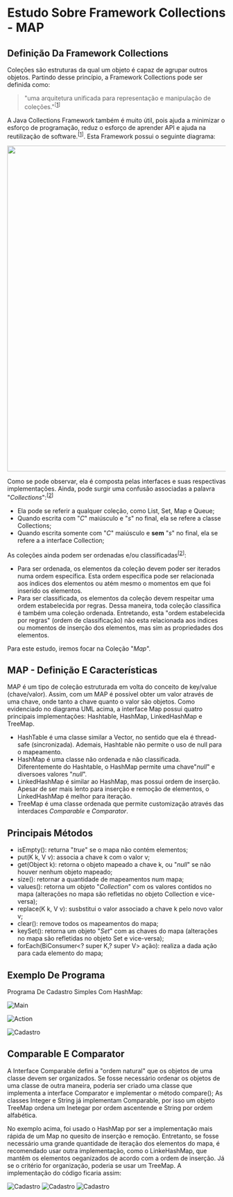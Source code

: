 # Estudo Sobre Framework Collections - MAP
## Definição Da Framework Collections  
Coleções são estruturas da qual um objeto é capaz de agrupar outros objetos. Partindo desse princípio, a Framework Collections pode ser definida como:
> "uma arquitetura unificada para representação e manipulação de coleções."<sup>[[1]]</sup>

A Java Collections Framework também é muito útil, pois ajuda a minimizar o esforço de programação, reduz o esforço de aprender API e ajuda na reutilização de software.<sup>[[1]]</sup>. Esta Framework possui o seguinte diagrama:

 <p align="center">
  <img align="center" src="Imagens/Framework.png" width=750>  
</p>


Como se pode observar, ela é composta pelas interfaces e suas respectivas implementações. Ainda, pode surgir uma confusão associadas a palavra "_Collections_":<sup>[[2]]</sup>
- Ela pode se referir a qualquer coleção, como List, Set, Map e Queue;
- Quando escrita com "_C_" maiúsculo e "_s_" no final, ela se refere a classe Collections;
- Quando escrita somente com "_C_" maiúsculo e **sem** "_s_" no final, ela se refere a a interface Collection;

As coleções ainda podem ser ordenadas e/ou classificadas<sup>[[2]]</sup>:
* Para ser ordenada, os elementos da coleção devem poder ser iterados numa ordem específica. Esta ordem específica pode ser relacionada aos índices dos elementos ou atém mesmo o momentos em que foi inserido os elementos.
* Para ser classificada, os elementos da coleção devem respeitar uma ordem estabelecida por regras. Dessa maneira, toda coleção classifica é também uma coleção ordenada. Entretando, esta "ordem estabelecida por regras" (ordem de classificação) não esta relacionada aos indices ou momentos de inserção dos elementos, mas sim as propriedades dos elementos.

Para este estudo, iremos focar na Coleção "_Map_".

## MAP - Definição E Características
MAP é um tipo de coleção estruturada em volta do conceito de key/value (chave/valor). Assim, com um MAP é possível obter um valor através de uma chave, onde tanto a chave quanto o valor são objetos. Como evidenciado no diagrama UML acima, a interface Map possui quatro principais implementações: Hashtable, HashMap, LinkedHashMap e TreeMap.
- HashTable é uma classe similar a Vector, no sentido que ela é thread-safe (sincronizada). Ademais, Hashtable não permite o uso de null para o mapeamento.
- HashMap é uma classe não ordenada e não classificada. Diferentemente do Hashtable, o HashMap permite uma chave"_null_" e diversoes valores "_null_".
- LinkedHashMap é similar ao HashMap, mas possui ordem de inserção. Apesar de ser mais lento para inserção e remoção de elementos, o LinkedHashMap é melhor para iteração.
- TreeMap é uma classe ordenada que permite customização através das interdaces _Comparable_ e _Comparator_.

## Principais Métodos
- isEmpty(): returna "_true_" se o mapa não contém elementos;
- put(K k, V v): associa a chave k com o valor v;
- get(Object k): retorna o objeto mapeado a chave k, ou "_null_" se não houver nenhum objeto mapeado;
- size(): retornar a quantidade de mapeamentos num mapa;
- values(): retorna um objeto "_Collection_" com os valores contidos no mapa (alterações no mapa são refletidas no objeto Collection e vice-versa);
- replace(K k, V v): susbstitui o valor associado a chave k pelo novo valor  v;
- clear(): remove todos os mapeamentos do mapa;
- keySet(): retorna um objeto "_Set_" com as chaves do mapa (alterações no mapa são refletidas no objeto Set e vice-versa);
- forEach(BiConsumer<? super K,​? super V> ação): realiza a dada ação para cada elemento do mapa;

## Exemplo De Programa

Programa De Cadastro Simples Com HashMap:

![Main](https://raw.githubusercontent.com/Henrique194/DevJava/main/Collections/Imagens/Main.png)

![Action](https://raw.githubusercontent.com/Henrique194/DevJava/main/Collections/Imagens/Action.png)

![Cadastro](https://raw.githubusercontent.com/Henrique194/DevJava/main/Collections/Imagens/Cadastro.png)

## Comparable E Comparator
A Interface Comparable defini a "ordem natural" que os objetos de uma classe devem ser organizados. Se fosse necessário ordenar os objetos de uma classe de outra maneira, poderia ser criado uma classe que implementa a interface Comparator e implementar o método compare(); As classes Integer e String já implementam Comparable, por isso um objeto TreeMap ordena um Inetegar por ordem ascentende e String por ordem alfabética.

No exemplo acima, foi usado o HashMap por ser a implementação mais rápida de um Map no quesito de inserção e remoção. Entretanto, se fosse necessário uma grande quantidade de iteração dos elementos do mapa, é recomendado usar outra implementação, como o LinkeHashMap, que mantêm os elementos oeganizados de acordo com a ordem de inserção. Já se o critério for organização, poderia se usar um TreeMap. A implementação do código ficaria assim:

![Cadastro](https://raw.githubusercontent.com/Henrique194/DevJava/main/Collections/Imagens/CompMain.png)
![Cadastro](https://raw.githubusercontent.com/Henrique194/DevJava/main/Collections/Imagens/Clientes.png)
![Cadastro](https://raw.githubusercontent.com/Henrique194/DevJava/main/Collections/Imagens/QuantidadeComparator.png)

[1]: <https://docs.oracle.com/javase/tutorial/collections/intro/index.html>
[2]: <https://www.amazon.com.br/Certifica%C3%A7%C3%A3o-Para-Programador-Java-Estudos/dp/8576083035>
[3]: <https://docs.oracle.com/en/java/javase/16/docs/api/java.base/java/util/HashMap.html>
[4]: <https://docs.oracle.com/en/java/javase/16/docs/api/java.base/java/lang/Comparable.html>
[5]: <https://docs.oracle.com/en/java/javase/16/docs/api/java.base/java/util/Comparator.html>
